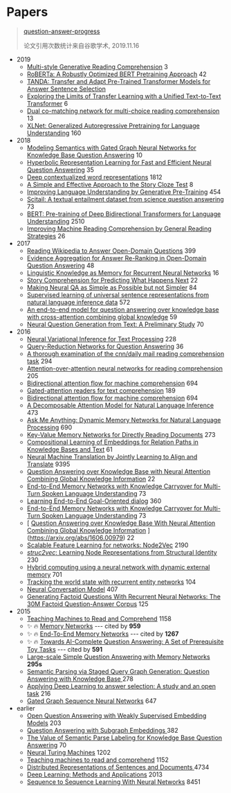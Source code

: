 # Papers

> [question-answer-progress](http://nlpprogress.com/english/question_answering.html#)
>
> 论文引用次数统计来自谷歌学术,  2019.11.16

- 2019
  - [Multi-style Generative Reading Comprehension](https://arxiv.org/abs/1901.02262) 3
  - [RoBERTa: A Robustly Optimized BERT Pretraining Approach](https://arxiv.org/abs/1907.11692) 42
  - [TANDA: Transfer and Adapt Pre-Trained Transformer Models for Answer Sentence Selection](https://arxiv.org/abs/1911.04118)
  - [Exploring the Limits of Transfer Learning with a Unified Text-to-Text Transformer](https://arxiv.org/abs/1910.10683) 6
  - [Dual co-matching network for multi-choice reading comprehension](https://arxiv.org/abs/1901.09381) 13
  - [XLNet: Generalized Autoregressive Pretraining for Language Understanding](https://arxiv.org/abs/1906.08237) 160
- 2018
  - [Modeling Semantics with Gated Graph Neural Networks for Knowledge Base Question Answering](https://arxiv.org/abs/1808.04126) 10
  - [Hyperbolic Representation Learning for Fast and Efficient Neural Question Answering](https://dl.acm.org/citation.cfm?id=3159664) 35
  - [Deep contextualized word representations](https://arxiv.org/abs/1802.05365) 1812 
  - [A Simple and Effective Approach to the Story Cloze Test](https://arxiv.org/abs/1803.05547) 8
  - [Improving Language Understanding by Generative Pre-Training](https://www.cs.ubc.ca/~amuham01/LING530/papers/radford2018improving.pdf) 454
  - [Scitail: A textual entailment dataset from science question answering](https://www.aaai.org/ocs/index.php/AAAI/AAAI18/paper/viewPaper/17368) 73
  - [BERT: Pre-training of Deep Bidirectional Transformers for Language Understanding](https://arxiv.org/abs/1810.04805) 2510
  - [Improving Machine Reading Comprehension by General Reading Strategies](https://arxiv.org/abs/1810.13441) 26
- 2017
  - [Reading Wikipedia to Answer Open-Domain Questions](https://arxiv.org/abs/1704.00051) 399
  - [Evidence Aggregation for Answer Re-Ranking in Open-Domain Question Answering](https://arxiv.org/abs/1711.05116) 48
  - [Linguistic Knowledge as Memory for Recurrent Neural Networks](https://arxiv.org/abs/1703.02620) 16
  - [Story Comprehension for Predicting What Happens Next](https://www.aclweb.org/anthology/papers/D/D17/D17-1168/) 22
  - [Making Neural QA as Simple as Possible but not Simpler](https://arxiv.org/abs/1703.04816) 84
  - [Supervised learning of universal sentence representations from natural language inference data](https://arxiv.org/abs/1705.02364) 572
  - [An end-to-end model for question answering over knowledge base with cross-attention combining global knowledge](https://www.aclweb.org/anthology/papers/P/P17/P17-1021/) 59
  - [Neural Question Generation from Text: A Preliminary Study](https://link.springer.com/chapter/10.1007/978-3-319-73618-1_56) 70
- 2016
  - [Neural Variational Inference for Text Processing](http://www.jmlr.org/proceedings/papers/v48/miao16.pdf) 228
  - [Query-Reduction Networks for Question Answering](https://arxiv.org/abs/1606.04582) 36
  - [A thorough examination of the cnn/daily mail reading comprehension task](https://arxiv.org/abs/1606.02858) 294
  - [Attention-over-attention neural networks for reading comprehension](https://arxiv.org/abs/1607.04423) 205
  - [Bidirectional attention flow for machine comprehension](https://arxiv.org/abs/1611.01603) 694
  - [Gated-attention readers for text comprehension](https://arxiv.org/abs/1606.01549) 189
  - [Bidirectional attention flow for machine comprehension](https://arxiv.org/abs/1611.01603) 694
  - [A Decomposable Attention Model for Natural Language Inference](https://arxiv.org/abs/1606.01933) 473
  - [Ask Me Anything: Dynamic Memory Networks for Natural Language Processing]( https://arxiv.org/pdf/1506.07285v5.pdf ) 690
  - [Key-Value Memory Networks for Directly Reading Documents]( https://arxiv.org/abs/1606.03126 ) 273
  - [Compositional Learning of Embeddings for Relation Paths in Knowledge Bases and Text]( https://www.aclweb.org/anthology/P16-1136.pdf ) 61
  - [Neural Machine Translation by Jointly Learning to Align and Translate]( https://arxiv.org/abs/1409.0473 ) 9395
  - [Question Answering over Knowledge Base with Neural Attention Combining Global Knowledge Information](https://arxiv.org/abs/1606.00979) 22
  - [End-to-End Memory Networks with Knowledge Carryover for Multi-Turn Spoken Language Understanding](https://pdfs.semanticscholar.org/df07/45ce821007cb3122f00509cc18f2885fa8bd.pdf) 73	
  - [Learning End-to-End Goal-Oriented dialog](https://arxiv.org/abs/1605.07683) 360
  - [End-to-End Memory Networks with Knowledge Carryover for Multi-Turn Spoken Language Understanding](https://pdfs.semanticscholar.org/df07/45ce821007cb3122f00509cc18f2885fa8bd.pdf) 73
  - [ [Question Answering over Knowledge Base With Neural Attention Combining Global Knowledge Information](https://arxiv.org/pdf/1606.00979v1.pdf) ](https://arxiv.org/abs/1606.00979) 22
  - [Scalable Feature Learning for networks: Node2Vec](https://dl.acm.org/citation.cfm?id=2939754) 2190
  - [*struc2vec*: Learning Node Representations from Structural Identity](https://dl.acm.org/citation.cfm?id=3098061) 230
  - [Hybrid computing using a neural network with dynamic external memory](https://www.nature.com/articles/nature20101) 701
  - [Tracking the world state with recurrent entity networks](https://arxiv.org/abs/1612.03969) 104
  - [Neural Conversation Model](https://arxiv.org/abs/1603.06155) 407
  - [Generating Factoid Questions With Recurrent Neural Networks: The 30M Factoid Question-Answer Corpus](https://arxiv.org/abs/1603.06807) 125
- 2015
  - [Teaching Machines to Read and Comprehend](http://papers.nips.cc/paper/5945-teaching-machines-to-read-and-comprehend) 1158
  - ✨ 🔥 [Memory Networks]( https://arxiv.org/abs/1410.3916v11 ) --- cited by **959** 
  - ✨ 🔥 [End-To-End Memory Networks]( https://arxiv.org/abs/1503.08895 ) --- cited by **1267** 
  - ✨ 🔥 [Towards AI-Complete Question Answering: A Set of Prerequisite Toy Tasks]( https://arxiv.org/abs/1502.05698v10 ) --- cited by **591** 
  - [Large-scale Simple Question Answering with Memory Networks]( https://arxiv.org/abs/1506.02075v1 )  **295s**
  - [ Semantic Parsing via Staged Query Graph Generation: Question Answering with Knowledge Base ]( https://www.microsoft.com/en-us/research/publication/semantic-parsing-via-staged-query-graph-generation-question-answering-with-knowledge-base/ ) 278
  - [Applying Deep Learning to answer selection: A study and an open task](https://ieeexplore.ieee.org/abstract/document/7404872/) 216
  - [Gated Graph Sequence Neural Networks](https://arxiv.org/abs/1511.05493) 647
- earlier
  - [Open Question Answering with Weakly Supervised Embedding Models](https://link.springer.com/chapter/10.1007/978-3-662-44848-9_11) 203
  - [ Question Answering with Subgraph Embeddings ](https://arxiv.org/abs/1406.3676) 382
  - [The Value of Semantic Parse Labeling for Knowledge Base Question Answering](https://www.aclweb.org/anthology/P16-2033) 70
  - [Neural Turing Machines](https://arxiv.org/abs/1410.5401) 1202
  - [Teaching machines to read and comprehend](http://papers.nips.cc/paper/5945-teaching-machines-to-read-and-comprehend) 1152
  - [ Distributed Representations of Sentences and Documents ](http://www.jmlr.org/proceedings/papers/v32/le14.pdf) 4734
  - [Deep Learning: Methods and Applications](http://www.nowpublishers.com/article/Details/SIG-039) 2013
  - [Sequence to Sequence Learning With Neural Networks](https://www.arxiv-vanity.com/papers/1409.3215/) 8451